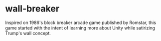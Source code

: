 # wall-breaker

Inspired on 1986's block breaker arcade game published by Romstar, this game started with the intent of learning more about Unity while satirizing Trump's wall concept.
